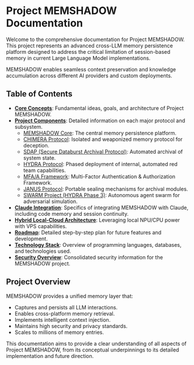 # Project MEMSHADOW Documentation

Welcome to the comprehensive documentation for Project MEMSHADOW. This project represents an advanced cross-LLM memory persistence platform designed to address the critical limitation of session-based memory in current Large Language Model implementations.

MEMSHADOW enables seamless context preservation and knowledge accumulation across different AI providers and custom deployments.

## Table of Contents

*   [**Core Concepts**](./concepts.md): Fundamental ideas, goals, and architecture of Project MEMSHADOW.
*   [**Project Components**](./components/README.md): Detailed information on each major protocol and subsystem.
    *   [MEMSHADOW Core](./components/memshadow_core.md): The central memory persistence platform.
    *   [CHIMERA Protocol](./components/chimera.md): Isolated and weaponized memory protocol for deception.
    *   [SDAP (Secure Databurst Archival Protocol)](./components/sdap.md): Automated archival of system state.
    *   [HYDRA Protocol](./components/hydra.md): Phased deployment of internal, automated red team capabilities.
    *   [MFA/A Framework](./components/mfaa.md): Multi-Factor Authentication & Authorization Framework.
    *   [JANUS Protocol](./components/janus.md): Portable sealing mechanisms for archival modules.
    *   [SWARM Project (HYDRA Phase 3)](./components/swarm.md): Autonomous agent swarm for adversarial simulation.
*   [**Claude Integration**](./claude_integration.md): Specifics of integrating MEMSHADOW with Claude, including code memory and session continuity.
*   [**Hybrid Local-Cloud Architecture**](./hybrid_architecture.md): Leveraging local NPU/CPU power with VPS capabilities.
*   [**Roadmap**](./roadmap.md): Detailed step-by-step plan for future features and development.
*   [**Technology Stack**](./technology_stack.md): Overview of programming languages, databases, and technologies used.
*   [**Security Overview**](./security.md): Consolidated security information for the MEMSHADOW project.

## Project Overview

MEMSHADOW provides a unified memory layer that:
- Captures and persists all LLM interactions.
- Enables cross-platform memory retrieval.
- Implements intelligent context injection.
- Maintains high security and privacy standards.
- Scales to millions of memory entries.

This documentation aims to provide a clear understanding of all aspects of Project MEMSHADOW, from its conceptual underpinnings to its detailed implementation and future direction.
